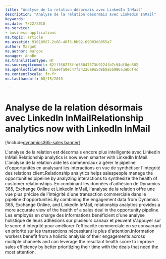 ```yaml
---
title: "Analyse de la relation désormais avec LinkedIn InMail"
description: "Analyse de la relation désormais avec LinkedIn InMail"
keywords: 
ms.date: 7/22/2018
ms.service:
- business-applications
ms.topic: article
ms.assetid: 91610987-2c68-46f3-bb92-09083d8055a7
author: MargoC
ms.author: margoc
manager: AnnBe
ms.translationtype: HT
ms.sourcegitcommit: 62ff356275ffd55047573b9224fb7c94df8dd602
ms.openlocfilehash: f16eefa0ec47f24226a9a5d8b9a6b986a3ebdf4c
ms.contentlocale: fr-fr
ms.lasthandoff: 08/15/2018

---
```


# <a name="relationship-analytics-now-with-linkedin-inmail"></a><span data-ttu-id="ae562-103">Analyse de la relation désormais avec LinkedIn InMail</span><span class="sxs-lookup"><span data-stu-id="ae562-103">Relationship analytics now with LinkedIn InMail</span></span>

[!include[dynamics365-sales banner](../includes/dynamics365-sales.md)]





<span data-ttu-id="ae562-104">L'analyse de la relation est désormais encore plus intelligente avec LinkedIn InMail.</span><span class="sxs-lookup"><span data-stu-id="ae562-104">Relationship analytics is now even smarter with LinkedIn InMail.</span></span> <span data-ttu-id="ae562-105">L'analyse de la relation aide les commerciaux à gérer le pipeline d'opportunités en analysant les interactions en vue de synthétiser l'intégrité des relations client.</span><span class="sxs-lookup"><span data-stu-id="ae562-105">Relationship analytics helps salespeople manage the opportunities pipeline by analyzing interactions to synthesize the health of customer relationships.</span></span>  <span data-ttu-id="ae562-106">En combinant les données d'adhésion de Dynamics 365, Exchange Online et LinkedIn InMail, l'analyse de la relation offre une vue plus précise de l'intégrité d'une transaction commerciale dans le pipeline d'opportunités.</span><span class="sxs-lookup"><span data-stu-id="ae562-106">By combining the engagement data from Dynamics 365, Exchange Online, and LinkedIn InMail, relationship analytics provides a more accurate view of the health of a sales deal in the opportunity pipeline.</span></span> <span data-ttu-id="ae562-107">Les employés en charge des informations bénéficient d'une analyse holistique de leurs adhésions sur plusieurs canaux et peuvent s'appuyer sur le score d'intégrité pour améliorer l'efficacité commerciale en se consacrant en priorité sur les transactions nécessitant le plus d'attention.</span><span class="sxs-lookup"><span data-stu-id="ae562-107">Information workers benefit from a holistic analysis of their engagements across multiple channels and can leverage the resultant health score to improve sales efficiency by better prioritizing their time with the deals that need the most attention.</span></span>

